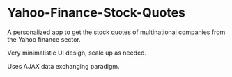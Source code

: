 Yahoo-Finance-Stock-Quotes
=============================================================

A personalized app to get the stock quotes of multinational companies from the Yahoo finance sector.

Very minimalistic UI design, scale up as needed. 

Uses AJAX data exchanging paradigm.

